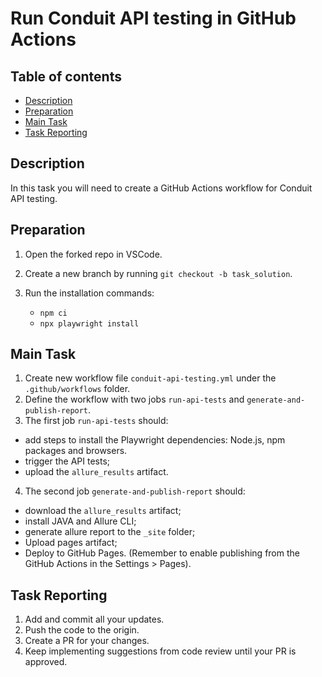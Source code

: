 # Run Conduit API testing in GitHub Actions

## Table of contents

- [Description](#description)
- [Preparation](#preparation)
- [Main Task](#main-task)
- [Task Reporting](#task-reporting)

## Description

In this task you will need to create a GitHub Actions workflow for Conduit API testing. 


## Preparation

1. Open the forked repo in VSCode.
2. Create a new branch by running `git checkout -b task_solution`.
3. Run the installation commands:

    - `npm ci`
    - `npx playwright install`


## Main Task

1. Create new workflow file `conduit-api-testing.yml` under the `.github/workflows` folder. 
2. Define the workflow with two jobs `run-api-tests` and `generate-and-publish-report`. 
3. The first job `run-api-tests` should:
- add steps to install the Playwright dependencies: Node.js, npm packages and browsers. 
- trigger the API tests; 
- upload the `allure_results` artifact. 
4. The second job `generate-and-publish-report` should: 
- download the `allure_results` artifact;
- install JAVA and Allure CLI;
- generate allure report to the `_site` folder;
- Upload pages artifact;
- Deploy to GitHub Pages. (Remember to enable publishing from the GitHub Actions in the Settings > Pages). 

## Task Reporting

1. Add and commit all your updates.
2. Push the code to the origin.
3. Create a PR for your changes.
4. Keep implementing suggestions from code review until your PR is approved.
